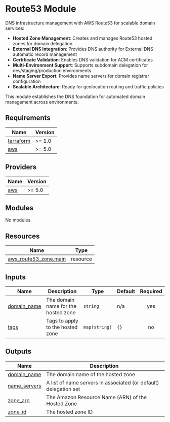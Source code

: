 # Route53 Module

DNS infrastructure management with AWS Route53 for scalable domain services:

- **Hosted Zone Management**: Creates and manages Route53 hosted zones for domain delegation
- **External DNS Integration**: Provides DNS authority for External DNS automatic record management
- **Certificate Validation**: Enables DNS validation for ACM certificates
- **Multi-Environment Support**: Supports subdomain delegation for dev/staging/production environments
- **Name Server Export**: Provides name servers for domain registrar configuration
- **Scalable Architecture**: Ready for geolocation routing and traffic policies

This module establishes the DNS foundation for automated domain management across environments.

<!-- BEGIN_TF_DOCS -->
## Requirements

| Name | Version |
|------|---------|
| <a name="requirement_terraform"></a> [terraform](#requirement\_terraform) | >= 1.0 |
| <a name="requirement_aws"></a> [aws](#requirement\_aws) | >= 5.0 |

## Providers

| Name | Version |
|------|---------|
| <a name="provider_aws"></a> [aws](#provider\_aws) | >= 5.0 |

## Modules

No modules.

## Resources

| Name | Type |
|------|------|
| [aws_route53_zone.main](https://registry.terraform.io/providers/hashicorp/aws/latest/docs/resources/route53_zone) | resource |

## Inputs

| Name | Description | Type | Default | Required |
|------|-------------|------|---------|:--------:|
| <a name="input_domain_name"></a> [domain\_name](#input\_domain\_name) | The domain name for the hosted zone | `string` | n/a | yes |
| <a name="input_tags"></a> [tags](#input\_tags) | Tags to apply to the hosted zone | `map(string)` | `{}` | no |

## Outputs

| Name | Description |
|------|-------------|
| <a name="output_domain_name"></a> [domain\_name](#output\_domain\_name) | The domain name of the hosted zone |
| <a name="output_name_servers"></a> [name\_servers](#output\_name\_servers) | A list of name servers in associated (or default) delegation set |
| <a name="output_zone_arn"></a> [zone\_arn](#output\_zone\_arn) | The Amazon Resource Name (ARN) of the Hosted Zone |
| <a name="output_zone_id"></a> [zone\_id](#output\_zone\_id) | The hosted zone ID |
<!-- END_TF_DOCS -->
